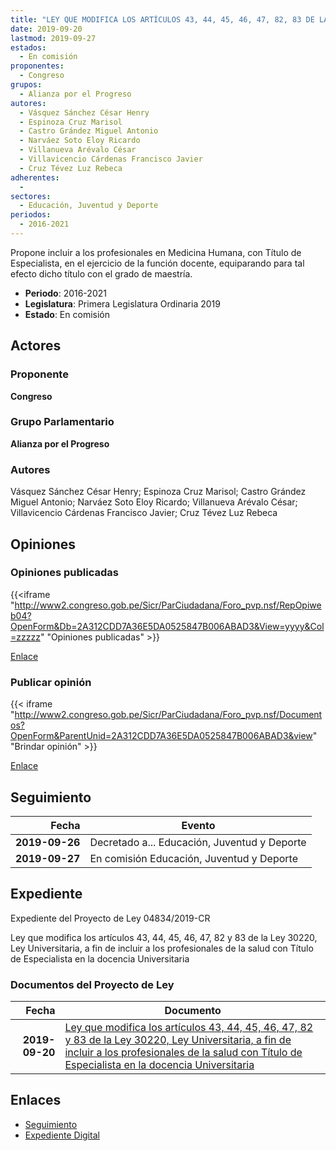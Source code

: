 ```yaml
---
title: "LEY QUE MODIFICA LOS ARTÍCULOS 43, 44, 45, 46, 47, 82, 83 DE LA LEY 30220, LEY UNIVERSITARIA, A FIN DE INCLUIR A LOS PROFESIONALES DE LA SALUD CON TÍTULO DE ESPECIALISTA EN LA DOCENCIA UNIVERSITARIA"
date: 2019-09-20
lastmod: 2019-09-27
estados: 
  - En comisión
proponentes: 
  - Congreso
grupos: 
  - Alianza por el Progreso
autores: 
  - Vásquez Sánchez César Henry
  - Espinoza Cruz Marisol
  - Castro Grández Miguel Antonio
  - Narváez Soto Eloy Ricardo
  - Villanueva Arévalo César
  - Villavicencio Cárdenas Francisco Javier
  - Cruz Tévez Luz Rebeca
adherentes: 
  - 
sectores: 
  - Educación, Juventud y Deporte
periodos: 
  - 2016-2021
---
```


Propone incluir a los profesionales en Medicina Humana, con Título de Especialista, en el ejercicio de la función docente, equiparando para tal efecto dicho título con el grado de maestría.

- **Periodo**: 2016-2021
- **Legislatura**: Primera Legislatura Ordinaria 2019
- **Estado**: En comisión

## Actores

### Proponente

**Congreso**

### Grupo Parlamentario

**Alianza por el Progreso**

### Autores

Vásquez Sánchez César Henry; Espinoza Cruz Marisol; Castro Grández Miguel Antonio; Narváez Soto Eloy Ricardo; Villanueva Arévalo César; Villavicencio Cárdenas Francisco Javier; Cruz Tévez Luz Rebeca


## Opiniones

### Opiniones publicadas

{{<iframe "http://www2.congreso.gob.pe/Sicr/ParCiudadana/Foro_pvp.nsf/RepOpiweb04?OpenForm&Db=2A312CDD7A36E5DA0525847B006ABAD3&View=yyyy&Col=zzzzz" "Opiniones publicadas" >}}

[Enlace](http://www2.congreso.gob.pe/Sicr/ParCiudadana/Foro_pvp.nsf/RepOpiweb04?OpenForm&Db=2A312CDD7A36E5DA0525847B006ABAD3&View=yyyy&Col=zzzzz)
### Publicar opinión

{{< iframe "http://www2.congreso.gob.pe/Sicr/ParCiudadana/Foro_pvp.nsf/Documentos?OpenForm&ParentUnid=2A312CDD7A36E5DA0525847B006ABAD3&view" "Brindar opinión" >}}

[Enlace](http://www2.congreso.gob.pe/Sicr/ParCiudadana/Foro_pvp.nsf/Documentos?OpenForm&ParentUnid=2A312CDD7A36E5DA0525847B006ABAD3&view)

## Seguimiento

| Fecha | Evento |
|------:|--------|
| **2019-09-26** | Decretado a... Educación, Juventud y Deporte|
| **2019-09-27** | En comisión Educación, Juventud y Deporte|


## Expediente

Expediente del Proyecto de Ley 04834/2019-CR

Ley que modifica los artículos 43, 44, 45, 46, 47, 82 y 83 de la Ley 30220, Ley Universitaria, a fin de incluir a los profesionales de la salud con Título de Especialista en la docencia Universitaria


### Documentos del Proyecto de Ley

| Fecha | Documento |
|------:|--------|
| **2019-09-20** | [Ley que modifica los artículos 43, 44, 45, 46, 47, 82 y 83 de la Ley 30220, Ley Universitaria, a fin de incluir a los profesionales de la salud con Título de Especialista en la docencia Universitaria](http://www.leyes.congreso.gob.pe/Documentos/2016_2021/Proyectos_de_Ley_y_de_Resoluciones_Legislativas/PL04834_20190920.pdf) |

## Enlaces 

- [Seguimiento](http://www2.congreso.gob.pehttp://www2.congreso.gob.pe/Sicr/TraDocEstProc/CLProLey2016.nsf/f7fff46988ca05b1052578e100829cc7/396b5524b25963cc0525847b005c530e?OpenDocument)
- [Expediente Digital](http://www2.congreso.gob.pehttp://www2.congreso.gob.pe/Sicr/TraDocEstProc/CLProLey2016.nsf/f7fff46988ca05b1052578e100829cc7/396b5524b25963cc0525847b005c530e?OpenDocument&Click=05257FB7005EB655.eb71d0cf91d8294e05256cdf006b5706/$Body/0.1C6C)

